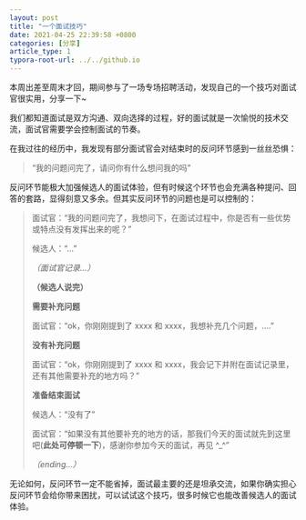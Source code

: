 ```yaml
---
layout: post
title: "一个面试技巧"
date: 2021-04-25 22:39:58 +0800
categories: [分享]
article_type: 1
typora-root-url: ../../github.io
---
```


本周出差至周末才回，期间参与了一场专场招聘活动，发现自己的一个技巧对面试官很实用，分享一下~

我们都知道面试是双方沟通、双向选择的过程，好的面试就是一次愉悦的技术交流，面试官需要学会控制面试的节奏。

在我过往的经历中，我发现有部分面试官会对结束时的反问环节感到一丝丝恐惧：

> “我的问题问完了，请问你有什么想问我的吗”

反问环节能极大加强候选人的面试体验，但有时候这个环节也会充满各种提问、回答的套路，显得刻意又多余。但其实反问环节的问题也是可以控制的：

> 面试官：“我的问题问完了，我想问下，在面试过程中，你是否有一些优势或特点没有发挥出来的呢？”
>
> 候选人：“...”
>
> *（面试官记录...）*
>
> **（候选人说完）**
>
> **需要补充问题**
>
> 面试官：“ok，你刚刚提到了 xxxx 和 xxxx，我想补充几个问题，....”
>
> **没有补充问题**
>
> 面试官：“ok，你刚刚提到了 xxxx 和 xxxx，我会记下并附在面试记录里，还有其他需要补充的地方吗？”
>
> **准备结束面试**
>
> 候选人：“没有了”
>
> 面试官：“如果没有其他要补充的地方的话，那我们今天的面试就先到这里吧(**此处可停顿一下**)，感谢你参加今天的面试，再见 ^_^”
>
> *（ending...）*

无论如何，反问环节一定不能省掉，面试最主要的还是坦承交流，如果你确实担心反问环节会给你带来困扰，可以试试这个技巧，很多时候它也能改善候选人的面试体验。